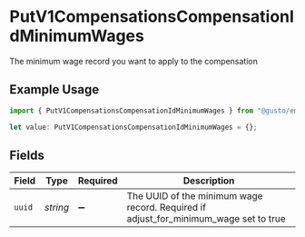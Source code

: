 # PutV1CompensationsCompensationIdMinimumWages

The minimum wage record you want to apply to the compensation

## Example Usage

```typescript
import { PutV1CompensationsCompensationIdMinimumWages } from "@gusto/embedded-api/models/operations/putv1compensationscompensationid.js";

let value: PutV1CompensationsCompensationIdMinimumWages = {};
```

## Fields

| Field                                                                                | Type                                                                                 | Required                                                                             | Description                                                                          |
| ------------------------------------------------------------------------------------ | ------------------------------------------------------------------------------------ | ------------------------------------------------------------------------------------ | ------------------------------------------------------------------------------------ |
| `uuid`                                                                               | *string*                                                                             | :heavy_minus_sign:                                                                   | The UUID of the minimum wage record. Required if adjust_for_minimum_wage set to true |